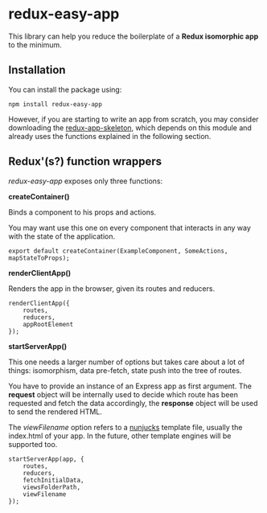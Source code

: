 redux-easy-app
==============

This library can help you reduce the boilerplate of a **Redux isomorphic app** to the minimum.

Installation
------------

You can install the package using:

    npm install redux-easy-app

However, if you are starting to write an app from scratch, you may consider downloading the
[redux-app-skeleton](https://github.com/poetcyborg/redux-app-skeleton), which depends on this module and
already uses the functions explained in the following section.


Redux'(s?) function wrappers
----------------------------

*redux-easy-app* exposes only three functions:

**createContainer()**

Binds a component to his props and actions.

You may want use this one on every component that interacts in any way with the state of the application.

    export default createContainer(ExampleComponent, SomeActions, mapStateToProps);

**renderClientApp()**

Renders the app in the browser, given its routes and reducers.

    renderClientApp({
        routes,
        reducers,
        appRootElement
    });

**startServerApp()**

This one needs a larger number of options but takes care about a lot of things: isomorphism, data pre-fetch,
state push into the tree of routes.

You have to provide an instance of an Express app as first argument. The **request** object will be internally
used to decide which route has been requested and fetch the data accordingly, the **response** object will
be used to send the rendered HTML.

The *viewFilename* option refers to a [nunjucks](https://www.npmjs.com/package/nunjucks) template file, usually the index.html of your app.
In the future, other template engines will be supported too.


    startServerApp(app, {
        routes,
        reducers,
        fetchInitialData,
        viewsFolderPath,
        viewFilename
    });
